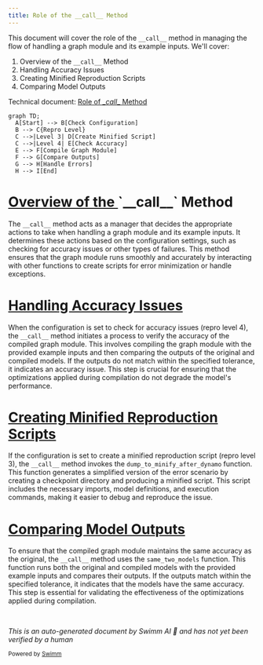 ```yaml
---
title: Role of the __call__ Method
---
```

This document will cover the role of the `__call__` method in managing the flow of handling a graph module and its example inputs. We'll cover:

1. Overview of the `__call__` Method
2. Handling Accuracy Issues
3. Creating Minified Reproduction Scripts
4. Comparing Model Outputs

Technical document: <SwmLink doc-title="Role of __call__ Method">[Role of \__call_\_ Method](/.swm/role-of-__call__-method.hby47b7f.sw.md)</SwmLink>

```mermaid
graph TD;
  A[Start] --> B[Check Configuration]
  B --> C{Repro Level}
  C -->|Level 3| D[Create Minified Script]
  C -->|Level 4| E[Check Accuracy]
  E --> F[Compile Graph Module]
  F --> G[Compare Outputs]
  G --> H[Handle Errors]
  H --> I[End]
```

# [Overview of the ](https://app.swimm.io/repos/Z2l0aHViJTNBJTNBcHl0b3JjaC1hdXRvZG9jcy1kZW1vJTNBJTNBU3dpbW0tRGVtbw==/docs/hby47b7f#__call__)`__call__` Method

The `__call__` method acts as a manager that decides the appropriate actions to take when handling a graph module and its example inputs. It determines these actions based on the configuration settings, such as checking for accuracy issues or other types of failures. This method ensures that the graph module runs smoothly and accurately by interacting with other functions to create scripts for error minimization or handle exceptions.

# [Handling Accuracy Issues](https://app.swimm.io/repos/Z2l0aHViJTNBJTNBcHl0b3JjaC1hdXRvZG9jcy1kZW1vJTNBJTNBU3dpbW0tRGVtbw==/docs/hby47b7f#_accuracy_fails)

When the configuration is set to check for accuracy issues (repro level 4), the `__call__` method initiates a process to verify the accuracy of the compiled graph module. This involves compiling the graph module with the provided example inputs and then comparing the outputs of the original and compiled models. If the outputs do not match within the specified tolerance, it indicates an accuracy issue. This step is crucial for ensuring that the optimizations applied during compilation do not degrade the model's performance.

# [Creating Minified Reproduction Scripts](https://app.swimm.io/repos/Z2l0aHViJTNBJTNBcHl0b3JjaC1hdXRvZG9jcy1kZW1vJTNBJTNBU3dpbW0tRGVtbw==/docs/hby47b7f#dump_to_minify_after_dynamo)

If the configuration is set to create a minified reproduction script (repro level 3), the `__call__` method invokes the `dump_to_minify_after_dynamo` function. This function generates a simplified version of the error scenario by creating a checkpoint directory and producing a minified script. This script includes the necessary imports, model definitions, and execution commands, making it easier to debug and reproduce the issue.

# [Comparing Model Outputs](https://app.swimm.io/repos/Z2l0aHViJTNBJTNBcHl0b3JjaC1hdXRvZG9jcy1kZW1vJTNBJTNBU3dpbW0tRGVtbw==/docs/hby47b7f#same_two_models)

To ensure that the compiled graph module maintains the same accuracy as the original, the `__call__` method uses the `same_two_models` function. This function runs both the original and compiled models with the provided example inputs and compares their outputs. If the outputs match within the specified tolerance, it indicates that the models have the same accuracy. This step is essential for validating the effectiveness of the optimizations applied during compilation.

&nbsp;

*This is an auto-generated document by Swimm AI 🌊 and has not yet been verified by a human*

<SwmMeta version="3.0.0" repo-id="Z2l0aHViJTNBJTNBcHl0b3JjaC1hdXRvZG9jcy1kZW1vJTNBJTNBU3dpbW0tRGVtbw==" repo-name="pytorch-autodocs-demo"><sup>Powered by [Swimm](https://app.swimm.io/)</sup></SwmMeta>
